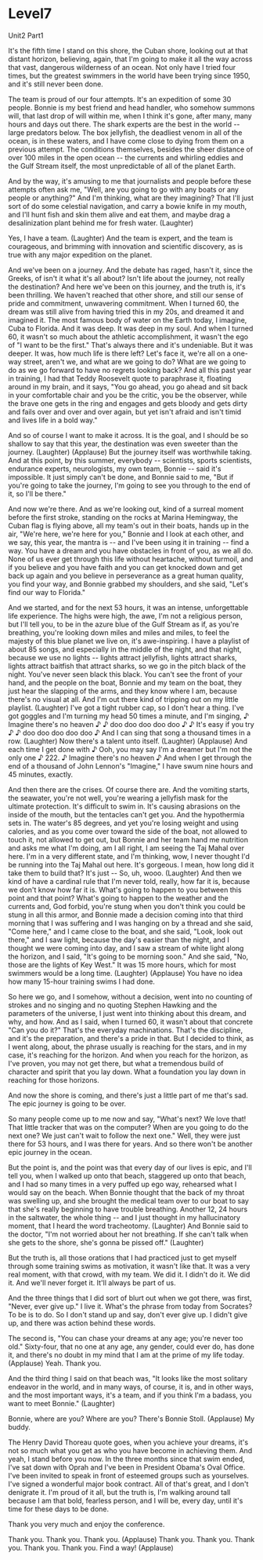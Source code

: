# Level7

Unit2 Part1

It\'s the fifth time I stand on this shore, the Cuban shore, looking out
at that distant horizon, believing, again, that I\'m going to make it
all the way across that vast, dangerous wilderness of an ocean. Not only
have I tried four times, but the greatest swimmers in the world have
been trying since 1950, and it\'s still never been done.

The team is proud of our four attempts. It\'s an expedition of some 30
people. Bonnie is my best friend and head handler, who somehow summons
will, that last drop of will within me, when I think it\'s gone, after
many, many hours and days out there. The shark experts are the best in
the world \-- large predators below. The box jellyfish, the deadliest
venom in all of the ocean, is in these waters, and I have come close to
dying from them on a previous attempt. The conditions themselves,
besides the sheer distance of over 100 miles in the open ocean \-- the
currents and whirling eddies and the Gulf Stream itself, the most
unpredictable of all of the planet Earth.

And by the way, it\'s amusing to me that journalists and people before
these attempts often ask me, \"Well, are you going to go with any boats
or any people or anything?\" And I\'m thinking, what are they imagining?
That I\'ll just sort of do some celestial navigation, and carry a bowie
knife in my mouth, and I\'ll hunt fish and skin them alive and eat them,
and maybe drag a desalinization plant behind me for fresh water.
(Laughter)

Yes, I have a team. (Laughter) And the team is expert, and the team is
courageous, and brimming with innovation and scientific discovery, as is
true with any major expedition on the planet.

And we\'ve been on a journey. And the debate has raged, hasn\'t it,
since the Greeks, of isn\'t it what it\'s all about? Isn\'t life about
the journey, not really the destination? And here we\'ve been on this
journey, and the truth is, it\'s been thrilling. We haven\'t reached
that other shore, and still our sense of pride and commitment,
unwavering commitment. When I turned 60, the dream was still alive from
having tried this in my 20s, and dreamed it and imagined it. The most
famous body of water on the Earth today, I imagine, Cuba to Florida. And
it was deep. It was deep in my soul. And when I turned 60, it wasn\'t so
much about the athletic accomplishment, it wasn\'t the ego of \"I want
to be the first.\" That\'s always there and it\'s undeniable. But it was
deeper. It was, how much life is there left? Let\'s face it, we\'re all
on a one-way street, aren\'t we, and what are we going to do? What are
we going to do as we go forward to have no regrets looking back? And all
this past year in training, I had that Teddy Roosevelt quote to
paraphrase it, floating around in my brain, and it says, \"You go ahead,
you go ahead and sit back in your comfortable chair and you be the
critic, you be the observer, while the brave one gets in the ring and
engages and gets bloody and gets dirty and fails over and over and over
again, but yet isn\'t afraid and isn\'t timid and lives life in a bold
way.\"

And so of course I want to make it across. It is the goal, and I should
be so shallow to say that this year, the destination was even sweeter
than the journey. (Laughter) (Applause) But the journey itself was
worthwhile taking. And at this point, by this summer, everybody \--
scientists, sports scientists, endurance experts, neurologists, my own
team, Bonnie \-- said it\'s impossible. It just simply can\'t be done,
and Bonnie said to me, \"But if you\'re going to take the journey, I\'m
going to see you through to the end of it, so I\'ll be there.\"

And now we\'re there. And as we\'re looking out, kind of a surreal
moment before the first stroke, standing on the rocks at Marina
Hemingway, the Cuban flag is flying above, all my team\'s out in their
boats, hands up in the air, \"We\'re here, we\'re here for you,\" Bonnie
and I look at each other, and we say, this year, the mantra is \-- and
I\'ve been using it in training \-- find a way. You have a dream and you
have obstacles in front of you, as we all do. None of us ever get
through this life without heartache, without turmoil, and if you believe
and you have faith and you can get knocked down and get back up again
and you believe in perseverance as a great human quality, you find your
way, and Bonnie grabbed my shoulders, and she said, \"Let\'s find our
way to Florida.\"

And we started, and for the next 53 hours, it was an intense,
unforgettable life experience. The highs were high, the awe, I\'m not a
religious person, but I\'ll tell you, to be in the azure blue of the
Gulf Stream as if, as you\'re breathing, you\'re looking down miles and
miles and miles, to feel the majesty of this blue planet we live on,
it\'s awe-inspiring. I have a playlist of about 85 songs, and especially
in the middle of the night, and that night, because we use no lights \--
lights attract jellyfish, lights attract sharks, lights attract baitfish
that attract sharks, so we go in the pitch black of the night. You\'ve
never seen black this black. You can\'t see the front of your hand, and
the people on the boat, Bonnie and my team on the boat, they just hear
the slapping of the arms, and they know where I am, because there\'s no
visual at all. And I\'m out there kind of tripping out on my little
playlist. (Laughter) I\'ve got a tight rubber cap, so I don\'t hear a
thing. I\'ve got goggles and I\'m turning my head 50 times a minute, and
I\'m singing, ♪ Imagine there\'s no heaven ♪ ♪ doo doo doo doo doo ♪ ♪
It\'s easy if you try ♪ ♪ doo doo doo doo doo ♪ And I can sing that song
a thousand times in a row. (Laughter) Now there\'s a talent unto itself.
(Laughter) (Applause) And each time I get done with ♪ Ooh, you may say
I\'m a dreamer but I\'m not the only one ♪ 222. ♪ Imagine there\'s no
heaven ♪ And when I get through the end of a thousand of John Lennon\'s
\"Imagine,\" I have swum nine hours and 45 minutes, exactly.

And then there are the crises. Of course there are. And the vomiting
starts, the seawater, you\'re not well, you\'re wearing a jellyfish mask
for the ultimate protection. It\'s difficult to swim in. It\'s causing
abrasions on the inside of the mouth, but the tentacles can\'t get you.
And the hypothermia sets in. The water\'s 85 degrees, and yet you\'re
losing weight and using calories, and as you come over toward the side
of the boat, not allowed to touch it, not allowed to get out, but Bonnie
and her team hand me nutrition and asks me what I\'m doing, am I all
right, I am seeing the Taj Mahal over here. I\'m in a very different
state, and I\'m thinking, wow, I never thought I\'d be running into the
Taj Mahal out here. It\'s gorgeous. I mean, how long did it take them to
build that? It\'s just \-- So, uh, wooo. (Laughter) And then we kind of
have a cardinal rule that I\'m never told, really, how far it is,
because we don\'t know how far it is. What\'s going to happen to you
between this point and that point? What\'s going to happen to the
weather and the currents and, God forbid, you\'re stung when you don\'t
think you could be stung in all this armor, and Bonnie made a decision
coming into that third morning that I was suffering and I was hanging on
by a thread and she said, \"Come here,\" and I came close to the boat,
and she said, \"Look, look out there,\" and I saw light, because the
day\'s easier than the night, and I thought we were coming into day, and
I saw a stream of white light along the horizon, and I said, \"It\'s
going to be morning soon.\" And she said, \"No, those are the lights of
Key West.\" It was 15 more hours, which for most swimmers would be a
long time. (Laughter) (Applause) You have no idea how many 15-hour
training swims I had done.

So here we go, and I somehow, without a decision, went into no counting
of strokes and no singing and no quoting Stephen Hawking and the
parameters of the universe, I just went into thinking about this dream,
and why, and how. And as I said, when I turned 60, it wasn\'t about that
concrete \"Can you do it?\" That\'s the everyday machinations. That\'s
the discipline, and it\'s the preparation, and there\'s a pride in that.
But I decided to think, as I went along, about, the phrase usually is
reaching for the stars, and in my case, it\'s reaching for the horizon.
And when you reach for the horizon, as I\'ve proven, you may not get
there, but what a tremendous build of character and spirit that you lay
down. What a foundation you lay down in reaching for those horizons.

And now the shore is coming, and there\'s just a little part of me
that\'s sad. The epic journey is going to be over.

So many people come up to me now and say, \"What\'s next? We love that!
That little tracker that was on the computer? When are you going to do
the next one? We just can\'t wait to follow the next one.\" Well, they
were just there for 53 hours, and I was there for years. And so there
won\'t be another epic journey in the ocean.

But the point is, and the point was that every day of our lives is epic,
and I\'ll tell you, when I walked up onto that beach, staggered up onto
that beach, and I had so many times in a very puffed up ego way,
rehearsed what I would say on the beach. When Bonnie thought that the
back of my throat was swelling up, and she brought the medical team over
to our boat to say that she\'s really beginning to have trouble
breathing. Another 12, 24 hours in the saltwater, the whole thing \--
and I just thought in my hallucinatory moment, that I heard the word
tracheotomy. (Laughter) And Bonnie said to the doctor, \"I\'m not
worried about her not breathing. If she can\'t talk when she gets to the
shore, she\'s gonna be pissed off.\" (Laughter)

But the truth is, all those orations that I had practiced just to get
myself through some training swims as motivation, it wasn\'t like that.
It was a very real moment, with that crowd, with my team. We did it. I
didn\'t do it. We did it. And we\'ll never forget it. It\'ll always be
part of us.

And the three things that I did sort of blurt out when we got there, was
first, \"Never, ever give up.\" I live it. What\'s the phrase from today
from Socrates? To be is to do. So I don\'t stand up and say, don\'t ever
give up. I didn\'t give up, and there was action behind these words.

The second is, \"You can chase your dreams at any age; you\'re never too
old.\" Sixty-four, that no one at any age, any gender, could ever do,
has done it, and there\'s no doubt in my mind that I am at the prime of
my life today. (Applause) Yeah. Thank you.

And the third thing I said on that beach was, \"It looks like the most
solitary endeavor in the world, and in many ways, of course, it is, and
in other ways, and the most important ways, it\'s a team, and if you
think I\'m a badass, you want to meet Bonnie.\" (Laughter)

Bonnie, where are you? Where are you? There\'s Bonnie Stoll. (Applause)
My buddy.

The Henry David Thoreau quote goes, when you achieve your dreams, it\'s
not so much what you get as who you have become in achieving them. And
yeah, I stand before you now. In the three months since that swim ended,
I\'ve sat down with Oprah and I\'ve been in President Obama\'s Oval
Office. I\'ve been invited to speak in front of esteemed groups such as
yourselves. I\'ve signed a wonderful major book contract. All of that\'s
great, and I don\'t denigrate it. I\'m proud of it all, but the truth
is, I\'m walking around tall because I am that bold, fearless person,
and I will be, every day, until it\'s time for these days to be done.

Thank you very much and enjoy the conference.

Thank you. Thank you. Thank you. (Applause) Thank you. Thank you. Thank
you. Thank you. Thank you. Find a way! (Applause)
